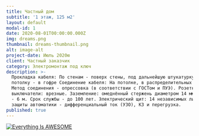```yaml
---
title: Частный дом
subtitle: '1 этаж, 125 м2'
layout: default
modal-id: 1
date: 2020-08-01T00:00:00.000Z
img: dreams.png
thumbnail: dreams-thumbnail.png
alt: image-alt
project-date: Июль 2020ю
client: Частный заказчик
category: Электромонтаж под ключ
description: >-
  Прокладка кабеля: По стенам - поверх стены, под дальнейшую штукатурку. По
  потолку - в гофре Соединение кабеля: На потолке, в распределительных коробках.
  Метод соединения - опрессовка (в соответствии с ГОСТом и ПУЭ). Розетки и
  выключатели: врезные. Заземление: омеднённый стержень диаметром 14 мм. Глубина
  - 6 м. Срок службы - до 100 лет. Электрический щит: 14 независимых линий. Тип
  защиты автоматики - дифференциальный ток (УЗО), КЗ и перегрузка.
published: true
---
```

[![Everything Is AWESOME](https://img.youtube.com/vi/StTqXEQ2l-Y/0.jpg)](https://www.youtube.com/watch?v=StTqXEQ2l-Y "Everything Is AWESOME")